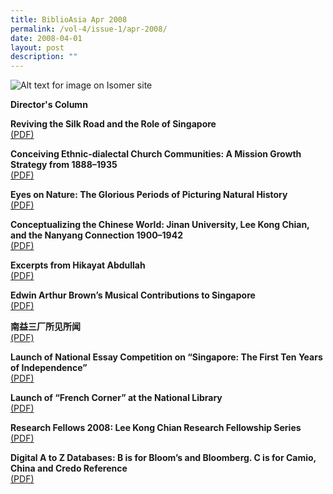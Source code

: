 ```yaml
---
title: BiblioAsia Apr 2008
permalink: /vol-4/issue-1/apr-2008/
date: 2008-04-01
layout: post
description: ""
---
```

![Alt text for image on Isomer site](/images/covers/ba4-1.jpg)

**Director's Column**<br>

**Reviving the Silk Road and the Role of Singapore**<br>[(PDF)](/files/pdf/vol-4/issue-1/v4-issue1_RevivingSilkRoad.pdf)

**Conceiving Ethnic-dialectal Church Communities: A Mission Growth Strategy from 1888–1935**<br>[(PDF)](/files/pdf/vol-4/issue-1/v4-issue1_EthnicDialectal.pdf)

**Eyes on Nature: The Glorious Periods of Picturing Natural History**<br>[(PDF)](/files/pdf/vol-4/issue-1/v4-issue1_EyesNature2.pdf)

**Conceptualizing the Chinese World: Jinan University, Lee Kong Chian, and the Nanyang Connection 1900–1942**<br>[(PDF)](/files/pdf/vol-4/issue-1/v4-issue1_JinanUniversity.pdf)

**Excerpts from Hikayat Abdullah**<br>[(PDF)](/files/pdf/vol-4/issue-1/v4-issue1_HikayatAbdullah.pdf)

**Edwin Arthur Brown’s Musical Contributions to Singapore**<br>[(PDF)](/files/pdf/vol-4/issue-1/v4-issue1_EdwinBrown.pdf)

**南益三厂所见所闻**<br>[(PDF)](/files/pdf/vol-4/issue-1/v4-issue1_Chinese2.pdf)

**Launch of National Essay Competition on “Singapore: The
First Ten Years of Independence”**<br>[(PDF)](/files/pdf/vol-4/issue-1/v4-issue1_NationalEssay.pdf)

**Launch of “French Corner” at the National Library**<br>[(PDF)](/files/pdf/vol-4/issue-1/v4-issue1_FrenchCorner.pdf)

**Research Fellows 2008: Lee Kong Chian Research Fellowship Series**<br>[(PDF)](/files/pdf/vol-4/issue-1/v4-issue1_ResearchFellows2008.pdf)

**Digital A to Z Databases: B is for Bloom’s and Bloomberg. C is for Camio, China and Credo Reference**<br>[(PDF)](/files/pdf/vol-4/issue-1/v4-issue1_DigitalA-Z.pdf)